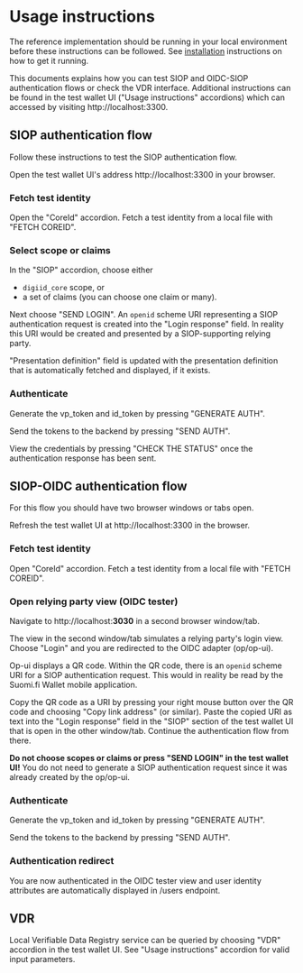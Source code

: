 # Usage instructions

The reference implementation should be running in your local environment before these instructions can be followed. See [installation](INSTALL.md) instructions on how to get it running.

This documents explains how you can test SIOP and OIDC-SIOP authentication flows or check the VDR interface. Additional instructions can be found in the test wallet UI ("Usage instructions" accordions) which can accessed by visiting http://localhost:3300.

## SIOP authentication flow

Follow these instructions to test the SIOP authentication flow.

Open the test wallet UI's address http://localhost:3300 in your browser.

### Fetch test identity

Open the "CoreId" accordion. Fetch a test identity from a local file with "FETCH COREID".

### Select scope or claims

In the "SIOP" accordion, choose either
- `digiid_core` scope, or
- a set of claims (you can choose one claim or many).

Next choose "SEND LOGIN". An `openid` scheme URI representing a SIOP authentication request is created into the "Login response" field. In reality this URI would be created and presented by a SIOP-supporting relying party.

"Presentation definition" field is updated with the presentation definition that is automatically fetched and displayed, if it exists.

### Authenticate

Generate the vp_token and id_token by pressing "GENERATE AUTH".

Send the tokens to the backend by pressing "SEND AUTH".

View the credentials by pressing "CHECK THE STATUS" once the authentication response has been sent.

## SIOP-OIDC authentication flow

For this flow you should have two browser windows or tabs open.

Refresh the test wallet UI at http://localhost:3300 in the browser.

### Fetch test identity

Open "CoreId" accordion. Fetch a test identity from a local file with "FETCH COREID".

### Open relying party view (OIDC tester)

Navigate to http://localhost:**3030** in a second browser window/tab.

The view in the second window/tab simulates a relying party's login view. Choose "Login" and you are redirected to the OIDC adapter (op/op-ui).

Op-ui displays a QR code. Within the QR code, there is an `openid` scheme URI for a SIOP authentication request. This would in reality be read by the Suomi.fi Wallet mobile application.

Copy the QR code as a URI by pressing your right mouse button over the QR code and choosing "Copy link address" (or similar). Paste the copied URI as text into the "Login response" field in the "SIOP" section of the test wallet UI that is open in the other window/tab. Continue the authentication flow from there.

**Do not choose scopes or claims or press "SEND LOGIN" in the test wallet UI!** You do not need to generate a SIOP authentication request since it was already created by the op/op-ui.

### Authenticate

Generate the vp_token and id_token by pressing "GENERATE AUTH".

Send the tokens to the backend by pressing "SEND AUTH".

### Authentication redirect

You are now authenticated in the OIDC tester view and user identity attributes are automatically displayed in /users endpoint.

## VDR

Local Verifiable Data Registry service can be queried by choosing "VDR" accordion in the test wallet UI. See "Usage instructions" accordion for valid input parameters.
